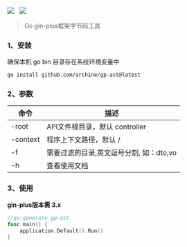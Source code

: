 ![](https://img.shields.io/badge/version-1.x-green.svg) &nbsp; ![](https://img.shields.io/badge/builder-success-green.svg) &nbsp;

> Go gin-plus框架字节码工具

### 1、安装

确保本机 go bin 目录存在系统环境变量中

```bash
go install github.com/archine/gp-ast@latest
```

### 2、参数

| 命令       | 描述                       |
|----------|--------------------------|
| -root    | API文件根目录，默认 controller   |
| -context | 程序上下文路径，默认 /             |
| -f       | 需要过滤的目录,英文逗号分割, 如：dto,vo |
| -h       | 查看使用文档                   |

### 3、使用

**gin-plus版本需 3.x**

```go
//go:generate gp-ast
func main() {
    application.Default().Run()
}
```
